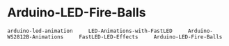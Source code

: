 # Arduino-LED-Fire-Balls
    arduino-led-animation     LED-Animations-with-FastLED     Arduino-WS2812B-Animations     FastLED-LED-Effects     Arduino-LED-Fire-Balls
